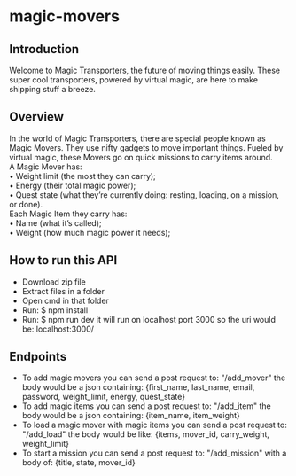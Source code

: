 # magic-movers  

## Introduction  
Welcome to Magic Transporters, the future of moving things easily. These super cool transporters, powered by virtual magic, are here to make shipping stuff a breeze.  

## Overview  
In the world of Magic Transporters, there are special people known as Magic Movers. They use nifty gadgets to move important things. Fueled by virtual magic, these Movers go on quick missions to carry items around.  
A Magic Mover has:  
• Weight limit (the most they can carry);  
• Energy (their total magic power);  
• Quest state (what they’re currently doing: resting, loading, on a mission, or done).  
Each Magic Item they carry has:  
• Name (what it’s called);  
• Weight (how much magic power it needs);  

## How to run this API  
- Download zip file
- Extract files in a folder
- Open cmd in that folder
- Run: $ npm install
- Run: $ npm run dev
it will run on localhost port 3000 so the uri would be: localhost:3000/

## Endpoints  
- To add magic movers you can send a post request to: "/add_mover"  the body would be a json containing: {first_name, last_name, email, password, weight_limit, energy, quest_state}
- To add magic items you can send a post request to: "/add_item"  the body would be a json containing: {item_name, item_weight}
- To load a magic mover with magic items you can send a post request to: "/add_load"  the body would be like: {items, mover_id, carry_weight, weight_limit}
- To start a mission you can send a post request to: "/add_mission"  with a body of: {title, state, mover_id}
